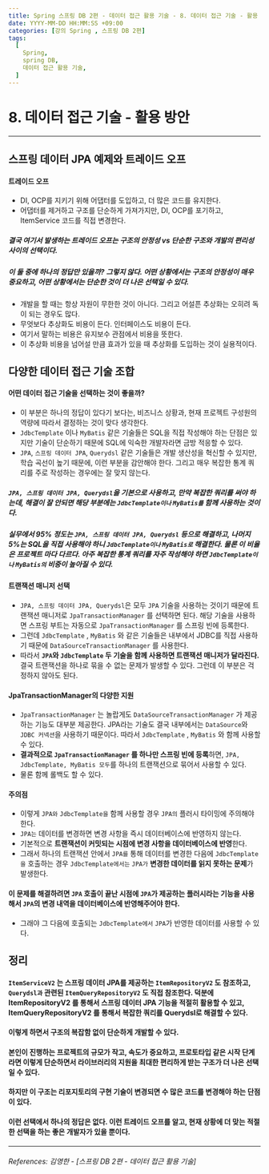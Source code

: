 ```yaml
---
title: Spring 스프링 DB 2편 - 데이터 접근 활용 기술 - 8. 데이터 접근 기술 - 활용 방안
date: YYYY-MM-DD HH:MM:SS +09:00
categories: [강의 Spring , 스프링 DB 2편]
tags:
  [
    Spring,
    spring DB,
    데이터 접근 활용 기술,
  ]
---
```


# 8. 데이터 접근 기술 - 활용 방안

----

## 스프링 데이터 JPA 예제와 트레이드 오프
#### 트레이드 오프
* DI, OCP를 지키기 위해 어댑터를 도입하고, 더 많은 코드를 유지한다.
* 어댑터를 제거하고 구조를 단순하게 가져가지만, DI, OCP를 포기하고, ItemService 코드를 직접 변경한다.

##### 결국 여기서 발생하는 트레이드 오프는 **구조의 안정성 vs 단순한 구조와 개발의 편리성** 사이의 선택이다.
##### 이 둘 중에 하나의 정답만 있을까? 그렇지 않다. 어떤 상황에서는 구조의 안정성이 매우 중요하고, 어떤 상황에서는 단순한 것이 더 나은 선택일 수 있다.

* 개발을 할 때는 항상 자원이 무한한 것이 아니다. 그리고 어설픈 추상화는 오히려 독이 되는 경우도 많다.  
* 무엇보다 추상화도 비용이 든다. 인터페이스도 비용이 든다. 
* 여기서 말하는 비용은 유지보수 관점에서 비용을 뜻한다. 
* 이 추상화 비용을 넘어설 만큼 효과가 있을 때 추상화를 도입하는 것이 실용적이다.

## 다양한 데이터 접근 기술 조합
#### 어떤 데이터 접근 기술을 선택하는 것이 좋을까?
* 이 부분은 하나의 정답이 있다기 보다는, 비즈니스 상황과, 현재 프로젝트 구성원의 역량에 따라서 결정하는 것이 맞다 생각한다. 
* `JdbcTemplate` 이나 `MyBatis` 같은 기술들은 SQL을 직접 작성해야 하는 단점은 있지만 기술이 단순하기 때문에 SQL에 익숙한 개발자라면 금방 적응할 수 있다.
* `JPA`, `스프링 데이터 JPA`, `Querydsl` 같은 기술들은 개발 생산성을 혁신할 수 있지만, 학습 곡선이 높기 때문에, 이런 부분을 감안해야 한다. 그리고 매우 복잡한 통계 쿼리를 주로 작성하는 경우에는 잘 맞지 않는다.

##### `JPA, 스프링 데이터 JPA, Querydsl`을 기본으로 사용하고, 만약 복잡한 쿼리를 써야 하는데, 해결이 잘 안되면 해당 부분에는 `JdbcTemplate이나` `MyBatis를` 함께 사용하는 것이다.
##### 실무에서 95% 정도는 `JPA, 스프링 데이터 JPA, Querydsl` 등으로 해결하고, 나머지 5%는 SQL을 직접 사용해야 하니 `JdbcTemplate이나` `MyBatis로` 해결한다. 물론 이 비율은 프로젝트 마다 다르다. 아주 복잡한 통계 쿼리를 자주 작성해야 하면 `JdbcTemplate이나` `MyBatis의` 비중이 높아질 수 있다.

#### **트랜잭션 매니저 선택**
* `JPA, 스프링 데이터 JPA, Querydsl`은 모두 `JPA` 기술을 사용하는 것이기 때문에 트랜잭션 매니저로 `JpaTransactionManager` 를 선택하면 된다. 해당 기술을 사용하면 스프링 부트는 자동으로 `JpaTransactionManager` 를 스프링 빈에 등록한다.
* 그런데 `JdbcTemplate` , `MyBatis` 와 같은 기술들은 내부에서 JDBC를 직접 사용하기 때문에 `DataSourceTransactionManager` 를 사용한다.
* 따라서 **`JPA`와 `JdbcTemplate` 두 기술을 함께 사용하면 트랜잭션 매니저가 달라진다.** 결국 트랜잭션을 하나로 묶을 수 없는 문제가 발생할 수 있다. 그런데 이 부분은 걱정하지 않아도 된다.

#### **JpaTransactionManager의 다양한 지원**
* `JpaTransactionManager` 는 놀랍게도 `DataSourceTransactionManager` 가 제공하는 기능도 대부분 제공한다. JPA라는 기술도 결국 내부에서는 `DataSource`와 `JDBC 커넥션`을 사용하기 때문이다. 따라서 `JdbcTemplate` , `MyBatis` 와 함께 사용할 수 있다.
* **결과적으로 `JpaTransactionManager` 를 하나만 스프링 빈에 등록**하면, `JPA, JdbcTemplate, MyBatis 모두`를 하나의 트랜잭션으로 묶어서 사용할 수 있다. 
* 물론 함께 롤백도 할 수 있다.

#### 주의점
* 이렇게 `JPA와` `JdbcTemplate을` 함께 사용할 경우 `JPA의` 플러시 타이밍에 주의해야 한다.
*  `JPA는` 데이터를 변경하면 변경 사항을 즉시 데이터베이스에 반영하지 않는다. 
*  기본적으로 **트랜잭션이 커밋되는 시점에 변경 사항을 데이터베이스에 반영**한다. 
*  그래서 하나의 트랜잭션 안에서 `JPA를` 통해 데이터를 변경한 다음에 `JdbcTemplate을` 호출하는 경우 `JdbcTemplate에서는` `JPA가` **변경한 데이터를 읽지 못하는 문제**가 발생한다.
#### 이 문제를 해결하려면 **`JPA` 호출이 끝난 시점에 `JPA`가 제공하는 플러시라는 기능을 사용해서 `JPA`의 변경 내역을 데이터베이스에 반영**해주어야 한다. 
* 그래야 그 다음에 호출되는 `JdbcTemplate에서` `JPA`가 반영한 데이터를 사용할 수 있다.

## 정리
#### `ItemServiceV2` 는 스프링 데이터 JPA를 제공하는 `ItemRepositoryV2` 도 참조하고, `Querydsl과` 관련된 `ItemQueryRepositoryV2` 도 직접 참조한다. 덕분에 ItemRepositoryV2 를 통해서 스프링 데이터 JPA 기능을 적절히 활용할 수 있고, ItemQueryRepositoryV2 를 통해서 복잡한 쿼리를 Querydsl로 해결할 수 있다.
#### 이렇게 하면서 구조의 복잡함 없이 단순하게 개발할 수 있다.
#### 본인이 진행하는 프로젝트의 규모가 작고, 속도가 중요하고, 프로토타입 같은 시작 단계라면 이렇게 단순하면서 라이브러리의 지원을 최대한 편리하게 받는 구조가 더 나은 선택일 수 있다. 
#### 하지만 이 구조는 리포지토리의 구현 기술이 변경되면 수 많은 코드를 변경해야 하는 단점이 있다.
#### 이런 선택에서 하나의 정답은 없다. 이런 트레이드 오프를 알고, 현재 상황에 더 맞는 적절한 선택을 하는 좋은 개발자가 있을 뿐이다.

----  

###### References: 김영한 - [스프링 DB 2편 - 데이터 접근 활용 기술]

